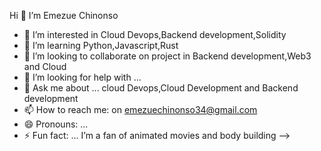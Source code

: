 Hi 👋  I’m Emezue Chinonso
- 🔭 I’m interested in Cloud Devops,Backend development,Solidity
- 🌱 I’m learning Python,Javascript,Rust
- 👯 I’m looking to collaborate on project in Backend development,Web3 and Cloud
- 🤔 I’m looking for help with ... 
- 💬 Ask me about ... cloud Devops,Cloud Development and Backend development
- 📫 How to reach me: on emezuechinonso34@gmail.com
- 😄 Pronouns: ...
- ⚡ Fun fact: ... I’m a fan of animated movies and body building
-->
